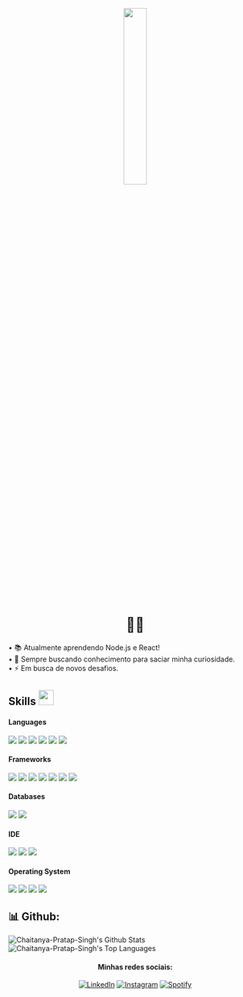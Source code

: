 <p align="center"><img width="30%" src="https://i.pinimg.com/originals/70/37/d4/7037d478852af21357f038fac2d2e9f6.gif" height=30%/></p>
<h1 align="center">🐱‍👓</h1>

• 📚 Atualmente aprendendo Node.js e React!<br>
• 🧐 Sempre buscando conhecimento para saciar minha curiosidade.<br>
• ⚡ Em busca de novos desafios.
 
## Skills <img src="https://media.giphy.com/media/iY8CRBdQXODJSCERIr/giphy.gif" width="30px">

<h4> Languages </h4>
<span> 
  <img src="https://img.shields.io/badge/JavaScript-F7DF1E?style=for-the-badge&logo=javascript&logoColor=black">
  <img src="https://img.shields.io/badge/Python-3776AB?style=for-the-badge&logo=python&logoColor=white">
  <img src="https://img.shields.io/badge/Java-ED8B00?style=for-the-badge&logo=java&logoColor=white">
  <img src="https://img.shields.io/badge/PHP-777BB4?style=for-the-badge&logo=php&logoColor=white">
  <img src="https://img.shields.io/badge/HTML5-E34F26?style=for-the-badge&logo=html5&logoColor=white">
  <img src="https://img.shields.io/badge/CSS3-1572B6?style=for-the-badge&logo=css3&logoColor=white">
  

</span>

<h4> Frameworks </h4>
<span>
  <img src="https://img.shields.io/badge/Express.js-000000?style=for-the-badge&logo=express&logoColor=white">
  <img src="https://img.shields.io/badge/npm-CB3837?style=for-the-badge&logo=npm&logoColor=white">
  <img src="https://img.shields.io/badge/Node.js-339933?style=for-the-badge&logo=nodedotjs&logoColor=white">
  <img src="https://img.shields.io/badge/React-20232A?style=for-the-badge&logo=react&logoColor=61DAFB">
  <img src="https://img.shields.io/badge/Bootstrap-563D7C?style=for-the-badge&logo=bootstrap&logoColor=white">
  <img src="https://img.shields.io/badge/-Apache%20Maven-%23C71A36?logo=apachemaven&style=for-the-badge">
  <img src="https://img.shields.io/badge/-JQuery-%230769AD?logo=jquery&style=for-the-badge">
</span>

<h4> Databases </h4>
<span>
  <img src="https://img.shields.io/badge/MySQL-00000F?style=for-the-badge&logo=mysql&logoColor=white">
  <img src="https://img.shields.io/badge/MongoDB-4EA94B?style=for-the-badge&logo=mongodb&logoColor=white">
</span>

<h4> IDE </h4>
<span>

<img src="https://img.shields.io/badge/Visual_Studio_Code-0078D4?style=for-the-badge&logo=visual%20studio%20code&logoColor=white">
<img src="https://img.shields.io/badge/Spring%20Tool%20Suite-mB33F?logo=spring&style=for-the-badge&logoColor=white">
<img src="https://img.shields.io/badge/-PYCHARM-%23000000?logo=pycharm&style=for-the-badge">

<h4> Operating System </h4>
<span>
  <img src="https://img.shields.io/badge/Linux-FCC624?style=for-the-badge&logo=linux&logoColor=black">
  <img src="https://img.shields.io/badge/-DEBIAN-%23A81D33?logo=debian&style=for-the-badge">
  <img src="https://img.shields.io/badge/Ubuntu-E95420?style=for-the-badge&logo=ubuntu&logoColor=white">
  <img src="https://img.shields.io/badge/Windows-0078D6?style=for-the-badge&logo=windows&logoColor=white">
</span>

## 📊 Github:
  
<img alt="Chaitanya-Pratap-Singh's Github Stats" src="https://github-readme-stats.vercel.app/api?username=viniyr&show_icons=true&count_private=true&theme=react&hide_border=true&bg_color=0D1117" />
<img alt="Chaitanya-Pratap-Singh's Top Languages" src="https://github-readme-stats.vercel.app/api/top-langs/?username=viniyr&langs_count=8&count_private=true&layout=compact&theme=react&hide_border=true&bg_color=0D1117" />

 
<h4 align="center">Minhas redes sociais:</h4>

<div align="center"->
<a href="https://www.linkedin.com/in/viniciusyonezawa/" target="_blank"><img src="https://img.shields.io/badge/LinkedIn-%230077B5.svg?&style=flat-square&logo=linkedin&logoColor=white" alt="LinkedIn"></a>
<a href="https://www.instagram.com/rip.vny/" target="_blank"><img src="https://img.shields.io/badge/Instagram-%23E4405F.svg?&style=flat-square&logo=instagram&logoColor=white" alt="Instagram"></a>
<a href="https://open.spotify.com/user/wdvjqm2omt2hyhxy4sdckudnt" target="_blank"><img src="https://img.shields.io/badge/Spotify-%231ED760.svg?&style=flat-square&logo=spotify&logoColor=white" alt="Spotify"></a> 
</div> 
  
  
